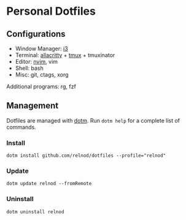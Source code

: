 # Personal Dotfiles

## Configurations

* Window Manager:  [i3](https://github.com/i3/i3)
* Terminal: [allacritty](https://github.com/jwilm/alacritty) + [tmux](https://github.com/tmux/tmux) + tmuxinator
* Editor: [nvim](https://github.com/neovim/neovim), vim
* Shell: bash
* Misc: git, ctags, xorg

Additional programs: rg, fzf

## Management

Dotfiles are managed with [dotm](https://github.com/relnod/dotm).
Run `dotm help` for a complete list of commands.

### Install

```shell
dotm install github.com/relnod/dotfiles --profile="relnod"
```

### Update

```shell
dotm update relnod --fromRemote
```

### Uninstall

```shell
dotm uninstall relnod
```
